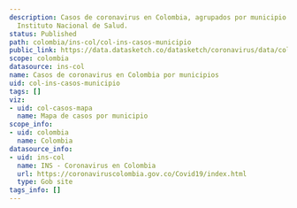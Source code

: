 ```yaml
---
description: Casos de coronavirus en Colombia, agrupados por municipio. Datos del
  Instituto Nacional de Salud.
status: Published
path: colombia/ins-col/col-ins-casos-municipio
public_link: https://data.datasketch.co/datasketch/coronavirus/data/colombia/ins-col/col-ins-casos-municipio.csv
scope: colombia
datasource: ins-col
name: Casos de coronavirus en Colombia por municipios
uid: col-ins-casos-municipio
tags: []
viz:
- uid: col-casos-mapa
  name: Mapa de casos por municipio
scope_info:
- uid: colombia
  name: Colombia
datasource_info:
- uid: ins-col
  name: INS - Coronavirus en Colombia
  url: https://coronaviruscolombia.gov.co/Covid19/index.html
  type: Gob site
tags_info: []
---
```


